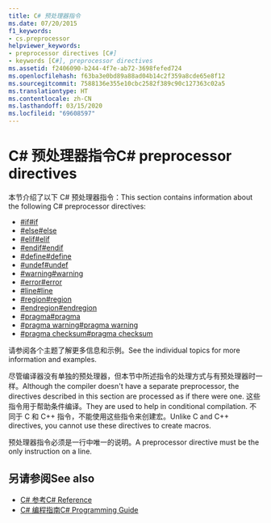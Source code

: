 ```yaml
---
title: C# 预处理器指令
ms.date: 07/20/2015
f1_keywords:
- cs.preprocessor
helpviewer_keywords:
- preprocessor directives [C#]
- keywords [C#], preprocessor directives
ms.assetid: f2406090-b244-4f7e-ab72-3698fefed724
ms.openlocfilehash: f63ba3e0bd89a88ad04b14c2f359a8cde65e8f12
ms.sourcegitcommit: 7588136e355e10cbc2582f389c90c127363c02a5
ms.translationtype: HT
ms.contentlocale: zh-CN
ms.lasthandoff: 03/15/2020
ms.locfileid: "69608597"
---
```

# <a name="c-preprocessor-directives"></a><span data-ttu-id="c940c-102">C# 预处理器指令</span><span class="sxs-lookup"><span data-stu-id="c940c-102">C# preprocessor directives</span></span>
<span data-ttu-id="c940c-103">本节介绍了以下 C# 预处理器指令：</span><span class="sxs-lookup"><span data-stu-id="c940c-103">This section contains information about the following C# preprocessor directives:</span></span>

- [<span data-ttu-id="c940c-104">#if</span><span class="sxs-lookup"><span data-stu-id="c940c-104">#if</span></span>](./preprocessor-if.md)
- [<span data-ttu-id="c940c-105">#else</span><span class="sxs-lookup"><span data-stu-id="c940c-105">#else</span></span>](./preprocessor-else.md)
- [<span data-ttu-id="c940c-106">#elif</span><span class="sxs-lookup"><span data-stu-id="c940c-106">#elif</span></span>](./preprocessor-elif.md)
- [<span data-ttu-id="c940c-107">#endif</span><span class="sxs-lookup"><span data-stu-id="c940c-107">#endif</span></span>](./preprocessor-endif.md)
- [<span data-ttu-id="c940c-108">#define</span><span class="sxs-lookup"><span data-stu-id="c940c-108">#define</span></span>](./preprocessor-define.md)
- [<span data-ttu-id="c940c-109">#undef</span><span class="sxs-lookup"><span data-stu-id="c940c-109">#undef</span></span>](./preprocessor-undef.md)
- [<span data-ttu-id="c940c-110">#warning</span><span class="sxs-lookup"><span data-stu-id="c940c-110">#warning</span></span>](./preprocessor-warning.md)
- [<span data-ttu-id="c940c-111">#error</span><span class="sxs-lookup"><span data-stu-id="c940c-111">#error</span></span>](./preprocessor-error.md)
- [<span data-ttu-id="c940c-112">#line</span><span class="sxs-lookup"><span data-stu-id="c940c-112">#line</span></span>](./preprocessor-line.md)
- [<span data-ttu-id="c940c-113">#region</span><span class="sxs-lookup"><span data-stu-id="c940c-113">#region</span></span>](./preprocessor-region.md)
- [<span data-ttu-id="c940c-114">#endregion</span><span class="sxs-lookup"><span data-stu-id="c940c-114">#endregion</span></span>](./preprocessor-endregion.md)
- [<span data-ttu-id="c940c-115">#pragma</span><span class="sxs-lookup"><span data-stu-id="c940c-115">#pragma</span></span>](./preprocessor-pragma.md)
- [<span data-ttu-id="c940c-116">#pragma warning</span><span class="sxs-lookup"><span data-stu-id="c940c-116">#pragma warning</span></span>](./preprocessor-pragma-warning.md)
- [<span data-ttu-id="c940c-117">#pragma checksum</span><span class="sxs-lookup"><span data-stu-id="c940c-117">#pragma checksum</span></span>](./preprocessor-pragma-checksum.md)

<span data-ttu-id="c940c-118">请参阅各个主题了解更多信息和示例。</span><span class="sxs-lookup"><span data-stu-id="c940c-118">See the individual topics for more information and examples.</span></span>

<span data-ttu-id="c940c-119">尽管编译器没有单独的预处理器，但本节中所述指令的处理方式与有预处理器时一样。</span><span class="sxs-lookup"><span data-stu-id="c940c-119">Although the compiler doesn't have a separate preprocessor, the directives described in this section are processed as if there were one.</span></span> <span data-ttu-id="c940c-120">这些指令用于帮助条件编译。</span><span class="sxs-lookup"><span data-stu-id="c940c-120">They are used to help in conditional compilation.</span></span> <span data-ttu-id="c940c-121">不同于 C 和 C++ 指令，不能使用这些指令来创建宏。</span><span class="sxs-lookup"><span data-stu-id="c940c-121">Unlike C and C++ directives, you cannot use these directives to create macros.</span></span>

<span data-ttu-id="c940c-122">预处理器指令必须是一行中唯一的说明。</span><span class="sxs-lookup"><span data-stu-id="c940c-122">A preprocessor directive must be the only instruction on a line.</span></span>

## <a name="see-also"></a><span data-ttu-id="c940c-123">另请参阅</span><span class="sxs-lookup"><span data-stu-id="c940c-123">See also</span></span>

- [<span data-ttu-id="c940c-124">C# 参考</span><span class="sxs-lookup"><span data-stu-id="c940c-124">C# Reference</span></span>](../index.md)
- [<span data-ttu-id="c940c-125">C# 编程指南</span><span class="sxs-lookup"><span data-stu-id="c940c-125">C# Programming Guide</span></span>](../../programming-guide/index.md)
